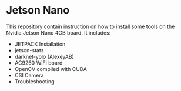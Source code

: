 # Jetson Nano

This repository contain instruction on how to install some tools on the Nvidia Jetson Nano 4GB board.
It includes:
* JETPACK Installation
* jetson-stats
* darknet-yolo (AlexeyAB)
* AC9260 WiFi board
* OpenCV compiled with CUDA
* CSI Camera
* Troubleshooting
